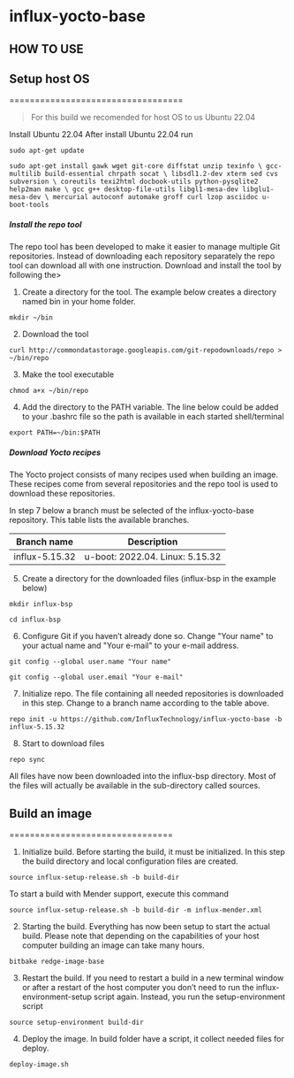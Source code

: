 # influx-yocto-base

## HOW TO USE


## Setup host OS

==================================
>For this build we recomended for host OS to us Ubuntu 22.04

Install Ubuntu 22.04 
After install Ubuntu 22.04 run

`sudo apt-get update`

`sudo apt-get install gawk wget git-core diffstat unzip texinfo \
gcc-multilib build-essential chrpath socat \
libsdl1.2-dev xterm sed cvs subversion \
coreutils texi2html docbook-utils python-pysqlite2 help2man make \
gcc g++ desktop-file-utils libgl1-mesa-dev libglu1-mesa-dev \
mercurial autoconf automake groff curl lzop asciidoc u-boot-tools`

##### Install the repo tool

The repo tool has been developed to make it easier to manage multiple Git repositories. Instead of downloading each repository separately the repo tool can download all with one instruction. Download and install the tool by following the>

1. Create a directory for the tool. The example below creates a directory named bin in your home folder.

 `mkdir ~/bin`

2. Download the tool

 `curl http://commondatastorage.googleapis.com/git-repodownloads/repo > ~/bin/repo`

3. Make the tool executable

 `chmod a+x ~/bin/repo`

4. Add the directory to the PATH variable. The line below could be added to your .bashrc file so the path is available in each started shell/terminal

 `export PATH=~/bin:$PATH`

##### Download Yocto recipes

The Yocto project consists of many recipes used when building an image. These recipes come from several repositories and the repo tool is used to download these repositories.

In step 7 below a branch must be selected of the influx-yocto-base repository. This table lists the available branches.

|Branch name    | Description |
|-------------- | ------------| 
|influx-5.15.32 | u-boot: 2022.04. Linux: 5.15.32 |


5. Create a directory for the downloaded files (influx-bsp in the example below)

 `mkdir influx-bsp`

 `cd influx-bsp`

6. Configure Git if you haven’t already done so. Change "Your name" to your actual name and "Your e-mail" to your e-mail address.

 `git config --global user.name "Your name"`

 `git config --global user.email "Your e-mail"`

7. Initialize repo. The file containing all needed repositories is downloaded in this step. Change <selected branch> to a branch name according to the table above.

 `repo init -u https://github.com/InfluxTechnology/influx-yocto-base -b influx-5.15.32`

8. Start to download files

 `repo sync`

All files have now been downloaded into the influx-bsp directory. Most of the files will actually be available in the sub-directory called sources.
 
 ## Build an image
================================
 
 1. Initialize build. Before starting the build, it must be initialized. In this step the build directory and local configuration files are created. 
 
 `source influx-setup-release.sh -b build-dir`
 
  To start a build with Mender support, execute this command
 
 `source influx-setup-release.sh -b build-dir -m influx-mender.xml` 
 
 2. Starting the build. Everything has now been setup to start the actual build. Please note that depending on the capabilities of your host computer building an image can take many hours.
 
 `bitbake redge-image-base`
 
 3. Restart the build. If you need to restart a build in a new terminal window or after a restart of the host computer you don’t need to run the influx-environment-setup script again. Instead, you run the setup-environment script
 
 `source setup-environment build-dir`

 4. Deploy the image. In build folder have a script, it collect needed files for deploy.
 
 `deploy-image.sh`
